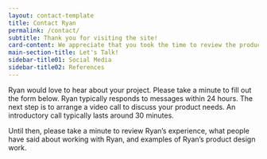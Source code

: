 ```yaml
---
layout: contact-template
title: Contact Ryan
permalink: /contact/
subtitle: Thank you for visiting the site!
card-content: We appreciate that you took the time to review the product design and user experience examples, user interface concepts, and branding & graphic design projects. Ryan would love to hear from you. Please fill out the form below.
main-section-title: Let's Talk!
sidebar-title01: Social Media
sidebar-title02: References
---
```

<p>Ryan would love to hear about your project. Please take a minute to fill out the form below. Ryan typically responds to messages within 24 hours. The next step is to arrange a video call to discuss your product needs. An introductory call typically lasts around 30 minutes.</p>

<p>Until then, please take a minute to review Ryan’s experience, what people have said about working with Ryan, and examples of Ryan’s product design work.</p>
